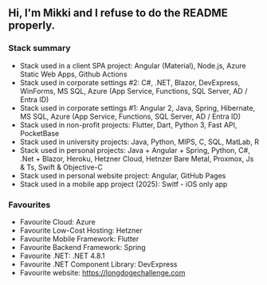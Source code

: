 ## Hi, I'm Mikki and I refuse to do the README properly.

### Stack summary
- Stack used in a client SPA project: Angular (Material), Node.js, Azure Static Web Apps, Github Actions
- Stack used in corporate settings #2: C#, .NET, Blazor, DevExpress, WinForms, MS SQL, Azure (App Service, Functions, SQL Server, AD / Entra ID)
- Stack used in corporate settings #1: Angular 2, Java, Spring, Hibernate, MS SQL, Azure (App Service, Functions, SQL Server, AD / Entra ID)
- Stack used in non-profit projects: Flutter, Dart, Python 3, Fast API, PocketBase
- Stack used in university projects: Java, Python, MIPS, C, SQL, MatLab, R
- Stack used in personal projects: Java + Angular + Spring, Python, C#, .Net + Blazor, Heroku, Hetzner Cloud, Hetnzer Bare Metal, Proxmox, Js & Ts, Swift & Objective-C
- Stack used in personal website project: Angular, GitHub Pages
- Stack used in a mobile app project (2025): Switf - iOS only app

### Favourites
- Favourite Cloud: Azure
- Favourite Low-Cost Hosting: Hetzner
- Favourite Mobile Framework: Flutter
- Favourite Backend Framework: Spring
- Favourite .NET: .NET 4.8.1
- Favourite .NET Component Library: DevExpress
- Favourite website: https://longdogechallenge.com
